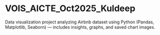 # VOIS_AICTE_Oct2025_Kuldeep
Data visualization project analyzing Airbnb dataset using Python (Pandas, Matplotlib, Seaborn) — includes insights, graphs, and saved chart images.
